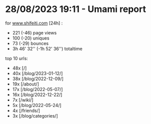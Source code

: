 # 28/08/2023 19:11 - Umami report
for www.shifeiti.com [24h] :

 - 221 (-46) page views
 - 100 (-20) uniques
 - 73 (-29) bounces
 - 3h 46' 32'' (-1h 52' 36'') totaltime


top 10 urls:
 - 48x [/]
 - 40x [/blog/2023-01-12/]
 - 38x [/blog/2022-12-09/]
 - 19x [/about/]
 - 17x [/blog/2022-05-07/]
 - 16x [/blog/2022-12-22/]
 - 7x [/wiki/]
 - 5x [/blog/2022-05-24/]
 - 4x [/friends/]
 - 3x [/blog/categories/]


